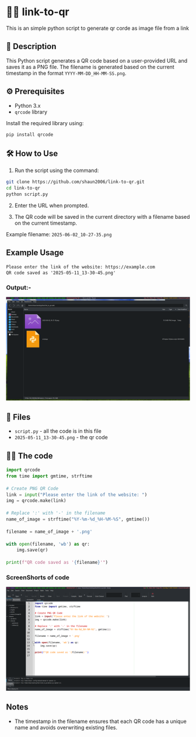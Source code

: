 # 📱🔳 link-to-qr
This is an simple python script to generate qr corde as image file from a link

## 📌 Description
This Python script generates a QR code based on a user-provided URL and saves it as a PNG file. The filename is generated based on the current timestamp in the format `YYYY-MM-DD_HH-MM-SS.png`.

## ⚙️ Prerequisites

* Python 3.x
* `qrcode` library

Install the required library using:

```bash
pip install qrcode
```

## 🛠️ How to Use

1. Run the script using the command:

```bash
git clone https://github.com/shaun2006/link-to-qr.git
cd link-to-qr
python script.py
```

2. Enter the URL when prompted.

3. The QR code will be saved in the current directory with a filename based on the current timestamp.

Example filename: `2025-06-02_10-27-35.png`

## Example Usage

```
Please enter the link of the website: https://example.com
QR code saved as '2025-05-11_13-30-45.png'
```
### Output:- 
![](https://raw.githubusercontent.com/shaun2006/link-to-qr/refs/heads/main/2025-06-02_22-28.png?raw=true)

## 📂 Files

- `script.py` - all the code is in this file
- `2025-05-11_13-30-45.png` - the qr code 

## 👩‍💻 The code
``` python
import qrcode
from time import gmtime, strftime

# Create PNG QR Code
link = input("Please enter the link of the website: ")
img = qrcode.make(link)

# Replace ':' with '-' in the filename
name_of_image = strftime("%Y-%m-%d_%H-%M-%S", gmtime())

filename = name_of_image + '.png'

with open(filename, 'wb') as qr:
    img.save(qr)

print(f"QR code saved as '{filename}'")
```
### ScreenShorts of code
![screenshort](https://github.com/shaun2006/link-to-qr/blob/main/linktoqrss.png?raw=true)


## Notes

* The timestamp in the filename ensures that each QR code has a unique name and avoids overwriting existing files.

